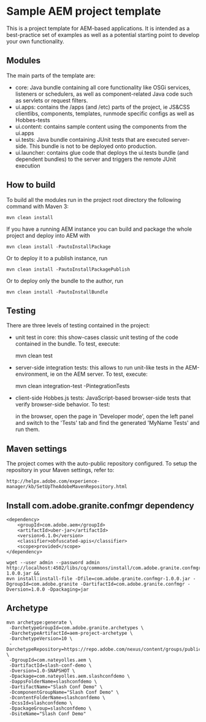 # Sample AEM project template

This is a project template for AEM-based applications. It is intended as a best-practice set of examples as well as a potential starting point to develop your own functionality.

## Modules

The main parts of the template are:

* core: Java bundle containing all core functionality like OSGi services, listeners or schedulers, as well as component-related Java code such as servlets or request filters.
* ui.apps: contains the /apps (and /etc) parts of the project, ie JS&CSS clientlibs, components, templates, runmode specific configs as well as Hobbes-tests
* ui.content: contains sample content using the components from the ui.apps
* ui.tests: Java bundle containing JUnit tests that are executed server-side. This bundle is not to be deployed onto production.
* ui.launcher: contains glue code that deploys the ui.tests bundle (and dependent bundles) to the server and triggers the remote JUnit execution

## How to build

To build all the modules run in the project root directory the following command with Maven 3:

    mvn clean install

If you have a running AEM instance you can build and package the whole project and deploy into AEM with  

    mvn clean install -PautoInstallPackage
    
Or to deploy it to a publish instance, run

    mvn clean install -PautoInstallPackagePublish
    
Or to deploy only the bundle to the author, run

    mvn clean install -PautoInstallBundle

## Testing

There are three levels of testing contained in the project:

* unit test in core: this show-cases classic unit testing of the code contained in the bundle. To test, execute:

    mvn clean test

* server-side integration tests: this allows to run unit-like tests in the AEM-environment, ie on the AEM server. To test, execute:

    mvn clean integration-test -PintegrationTests

* client-side Hobbes.js tests: JavaScript-based browser-side tests that verify browser-side behavior. To test:

    in the browser, open the page in 'Developer mode', open the left panel and switch to the 'Tests' tab and find the generated 'MyName Tests' and run them.


## Maven settings

The project comes with the auto-public repository configured. To setup the repository in your Maven settings, refer to:

    http://helpx.adobe.com/experience-manager/kb/SetUpTheAdobeMavenRepository.html

## Install com.adobe.granite.confmgr dependency

````
<dependency>
    <groupId>com.adobe.aem</groupId>
    <artifactId>uber-jar</artifactId>
    <version>6.1.0</version>
    <classifier>obfuscated-apis</classifier>
    <scope>provided</scope>
</dependency>
````

````
wget --user admin --password admin http://localhost:4502/libs/cq/commons/install/com.adobe.granite.confmgr-1.0.0.jar &&
mvn install:install-file -Dfile=com.adobe.granite.confmgr-1.0.0.jar -DgroupId=com.adobe.granite -DartifactId=com.adobe.granite.confmgr -Dversion=1.0.0 -Dpackaging=jar
````

## Archetype

````
mvn archetype:generate \
 -DarchetypeGroupId=com.adobe.granite.archetypes \
 -DarchetypeArtifactId=aem-project-archetype \
 -DarchetypeVersion=10 \
 -DarchetypeRepository=https://repo.adobe.com/nexus/content/groups/public/ \
 -DgroupId=com.nateyolles.aem \
 -DartifactId=slash-conf-demo \
 -Dversion=1.0-SNAPSHOT \
 -Dpackage=com.nateyolles.aem.slashconfdemo \
 -DappsFolderName=slashconfdemo \
 -DartifactName="Slash Conf Demo" \
 -DcomponentGroupName="Slash Conf Demo" \
 -DcontentFolderName=slashconfdemo \
 -DcssId=slashconfdemo \
 -DpackageGroup=slashconfdemo \
 -DsiteName="Slash Conf Demo"
 ````
